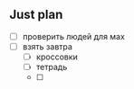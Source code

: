 ## Just plan
- [ ] проверить людей для мах
- [ ] взять завтра
	- [ ] кроссовки 
	- [ ] тетрадь
	- [ ]
